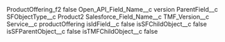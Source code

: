 <?xml version="1.0" encoding="UTF-8"?>
<CustomMetadata xmlns="http://soap.sforce.com/2006/04/metadata" xmlns:xsi="http://www.w3.org/2001/XMLSchema-instance" xmlns:xsd="http://www.w3.org/2001/XMLSchema">
    <label>ProductOffering_f2</label>
    <protected>false</protected>
    <values>
        <field>Open_API_Field_Name__c</field>
        <value xsi:type="xsd:string">version</value>
    </values>
    <values>
        <field>ParentField__c</field>
        <value xsi:nil="true"/>
    </values>
    <values>
        <field>SFObjectType__c</field>
        <value xsi:type="xsd:string">Product2</value>
    </values>
    <values>
        <field>Salesforce_Field_Name__c</field>
        <value xsi:type="xsd:string">TMF_Version__c</value>
    </values>
    <values>
        <field>Service__c</field>
        <value xsi:type="xsd:string">productOffering</value>
    </values>
    <values>
        <field>isIdField__c</field>
        <value xsi:type="xsd:boolean">false</value>
    </values>
    <values>
        <field>isSFChildObject__c</field>
        <value xsi:type="xsd:boolean">false</value>
    </values>
    <values>
        <field>isSFParentObject__c</field>
        <value xsi:type="xsd:boolean">false</value>
    </values>
    <values>
        <field>isTMFChildObject__c</field>
        <value xsi:type="xsd:boolean">false</value>
    </values>
</CustomMetadata>
